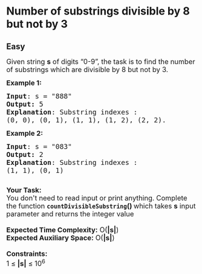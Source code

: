 # Number of substrings divisible by 8 but not by 3
## Easy 
<div class="problem-statement">
                <p></p><p><span style="font-size:18px">Given string <strong>s</strong> of digits “0-9”, the task is to find the number of substrings which are divisible by 8 but not by 3.</span></p>

<p><span style="font-size:18px"><strong>Example 1:</strong></span></p>

<pre><span style="font-size:18px"><strong>Input</strong>: s = "888"
<strong>Output:</strong> 5</span>
<span style="font-size:18px"><strong>Explanation</strong>: Substring indexes : 
(0, 0), (0, 1), (1, 1), (1, 2), (2, 2).</span></pre>

<div><span style="font-size:18px"><strong>Example 2:</strong></span></div>

<pre><span style="font-size:18px"><strong>Input</strong>: s = "083"
<strong>Output:</strong> 2</span>
<span style="font-size:18px"><strong>Explanation</strong>: Substring indexes :
(1, 1), (0, 1)</span>
</pre>

<div><br>
<span style="font-size:18px"><strong>Your Task:&nbsp;&nbsp;</strong><br>
You don't need to read input or print anything. Complete the function <strong><code>countDivisibleSubstring</code>()&nbsp;</strong>which takes <strong>s</strong> input parameter and returns the integer value<br>
<br>
<strong>Expected Time Complexity:</strong> O(<strong>|s|</strong>)<br>
<strong>Expected Auxiliary Space:</strong> O(<strong>|s|</strong>)<br>
<br>
<strong>Constraints:</strong><br>
1 ≤ <strong>|s|</strong> ≤ 10<sup>6</sup></span></div>
 <p></p>
            </div>